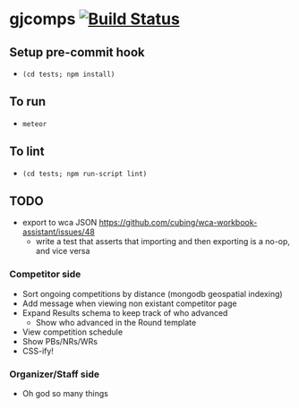 gjcomps [![Build Status](https://travis-ci.org/jfly/gjcomps.png?branch=master)](https://travis-ci.org/jfly/gjcomps)
=======

## Setup pre-commit hook
- `(cd tests; npm install)`

## To run
- `meteor`

## To lint
- `(cd tests; npm run-script lint)`

## TODO

- export to wca JSON https://github.com/cubing/wca-workbook-assistant/issues/48
  - write a test that asserts that importing and then exporting is a no-op, and vice versa

### Competitor side
- Sort ongoing competitions by distance (mongodb geospatial indexing)
- Add message when viewing non existant competitor page
- Expand Results schema to keep track of who advanced
  - Show who advanced in the Round template
- View competition schedule
- Show PBs/NRs/WRs
- CSS-ify!

### Organizer/Staff side
- Oh god so many things
